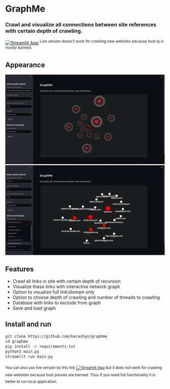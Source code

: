 # GraphMe
### Crawl and visualize all connections between site references with certain depth of crawling.
[![Streamlit App](https://static.streamlit.io/badges/streamlit_badge_black_white.svg)](https://share.streamlit.io/karazhyn/graphme/main.py)  <sup>Live version doesn't work for crawling new websites because host ip is mostly banned.</sup>

## Appearance
![screenshot1](screenshots/demo1.png)
![screenshot2](screenshots/demo2.png)

## Features
* Crawl all links in site with certain depth of recursion
* Visualize these links with interactive network graph
* Option to visualize full link\domain only
* Option to choose depth of crawling and number of threads to crawling
* Database with links to exclude from graph 
* Save and load graph

## Install and run
```
git clone https://github.com/karazhyn/graphme
cd graphme
pip install -r requirements.txt
python3 main.py
streamlit run main.py
```
 <sub>You can also use live version by this link [![Streamlit App](https://static.streamlit.io/badges/streamlit_badge_black_white.svg)](https://share.streamlit.io/karazhyn/graphme/main.py) but it does not work for crawling new websites because host proxies are banned. Thus if you need full functionality it is better to run local application.</sup>

